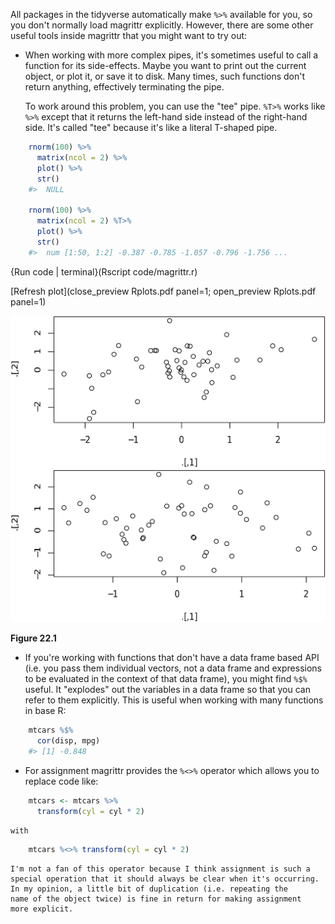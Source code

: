 
All packages in the tidyverse automatically make `%>%` available for you, so you don't normally load magrittr explicitly. However, there are some other useful tools inside magrittr that you might want to try out:

*   When working with more complex pipes, it's sometimes useful to call a 
    function for its side-effects. Maybe you want to print out the current 
    object, or plot it, or save it to disk. Many times, such functions don't 
    return anything, effectively terminating the pipe.
    
    To work around this problem, you can use the "tee" pipe. `%T>%` works like 
    `%>%` except that it returns the left-hand side instead of the right-hand 
    side. It's called "tee" because it's like a literal T-shaped pipe.

    
```r
    rnorm(100) %>%
      matrix(ncol = 2) %>%
      plot() %>%
      str()
    #>  NULL
    
    rnorm(100) %>%
      matrix(ncol = 2) %T>%
      plot() %>%
      str()
    #>  num [1:50, 1:2] -0.387 -0.785 -1.057 -0.796 -1.756 ...
```
{Run code | terminal}(Rscript code/magrittr.r)
 
 [Refresh plot](close_preview Rplots.pdf panel=1; open_preview Rplots.pdf panel=1)

    
    
    
![Figure 22.1](pipes_files/figure-latex/unnamed-chunk-13-1.jpg)
![Figure 22.1](pipes_files/figure-latex/unnamed-chunk-13-2.jpg)

**Figure 22.1**

*   If you're working with functions that don't have a data frame based API  
    (i.e. you pass them individual vectors, not a data frame and expressions 
    to be evaluated in the context of that data frame), you might find `%$%` 
    useful. It "explodes" out the variables in a data frame so that you can 
    refer to them explicitly. This is useful when working with many functions 
    in base R:
    
    
```r
    mtcars %$%
      cor(disp, mpg)
    #> [1] -0.848
```

*   For assignment magrittr provides the `%<>%` operator which allows you to
    replace code like:
  
    
```r
    mtcars <- mtcars %>% 
      transform(cyl = cyl * 2)
```
    
    with
     
    
```r
    mtcars %<>% transform(cyl = cyl * 2)
```
    
    I'm not a fan of this operator because I think assignment is such a 
    special operation that it should always be clear when it's occurring.
    In my opinion, a little bit of duplication (i.e. repeating the 
    name of the object twice) is fine in return for making assignment
    more explicit.